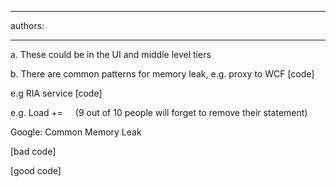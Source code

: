

---
authors:

---




<span class='intro'> <p><span lang="EN-AU">a.<span>&#160;</span></span><span lang="EN-AU">These
could be in the UI and middle level tiers </span></p>

<p><span lang="EN-AU">b.<span>&#160;</span></span><span lang="EN-AU">There
are common patterns for memory leak, e.g. proxy to WCF [code]</span></p>
<p><span lang="EN-AU"></span>e.g RIA service [code]</p>
<p><span lang="EN-AU"></span>e.g.
Load += &#160;&#160;&#160;&#160;(9 out of 10 people will forget to remove their
statement)</p> </span>

​Google&#58;
Common Memory Leak

<p><span lang="EN-AU">[bad
code]</span></p>

<p><span lang="EN-AU">[good
code]</span></p>



